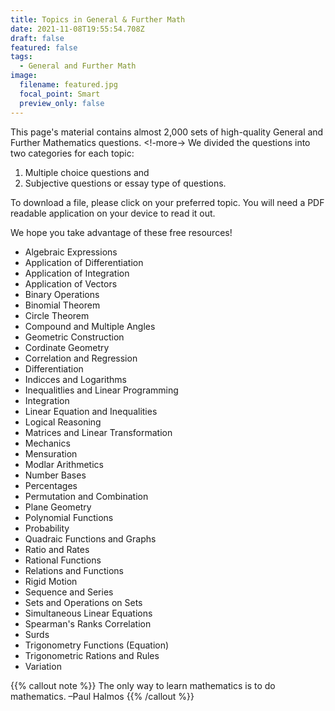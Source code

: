 ```yaml
---
title: Topics in General & Further Math
date: 2021-11-08T19:55:54.708Z
draft: false
featured: false
tags:
  - General and Further Math
image:
  filename: featured.jpg
  focal_point: Smart
  preview_only: false
---
```


This page's material contains almost 2,000 sets of high-quality General and Further Mathematics questions. <!-more-> We divided the questions into two categories for each topic: 

1. Multiple choice questions and
2. Subjective questions or essay type of questions.

To download a file, please click on your preferred topic. You will need a PDF readable application on your device to read it out.

We hope you take advantage of these free resources! 

- Algebraic Expressions
- Application of Differentiation
- Application of Integration
- Application of Vectors
- Binary Operations
- Binomial Theorem
- Circle Theorem
- Compound and Multiple Angles
- Geometric Construction
- Cordinate Geometry
- Correlation and Regression
- Differentiation
- Indicces and Logarithms
- Inequalitlies and Linear Programming
- Integration
- Linear Equation and Inequalities
- Logical Reasoning
- Matrices and Linear Transformation
- Mechanics
- Mensuration
- Modlar Arithmetics
- Number Bases
- Percentages
- Permutation and Combination
- Plane Geometry
- Polynomial Functions
- Probability
- Quadraic Functions and Graphs
- Ratio and Rates
- Rational Functions
- Relations and Functions
- Rigid Motion
- Sequence and Series
- Sets and Operations on Sets
- Simultaneous Linear Equations
- Spearman's Ranks Correlation
- Surds
- Trigonometry Functions (Equation)
- Trigonometric Rations and Rules
- Variation


{{% callout note %}}
The only way to learn mathematics is to do mathematics. –Paul Halmos
{{% /callout %}}